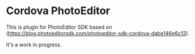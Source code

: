 Cordova PhotoEditor
======

This is plugin for PhotoEditor SDK based on (https://blog.photoeditorsdk.com/photoeditor-sdk-cordova-dabe146e6c13).

It's a work in progress.
